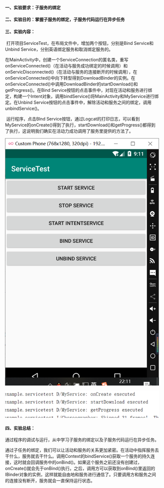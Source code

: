 #### 一、实验要求：子服务的绑定

#### 二、实验目的：掌握子服务的绑定，子服务代码运行在异步任务

#### 三、实验内容：

​	打开项目ServiceTest，在布局文件中，增加两个按钮，分别是Bind Service和Unbind Service，分别英语绑定服务和取消绑定服务的。

​	在MainActivity中，创建一个ServiceConnection的匿名类，重写onServiceConnected()（在活动与服务成功绑定的时候调用）和onServicDisconnected()（在活动与服务的连接断开的时候调用），在onServiceConnected()中向下转型得到DownloadBinder的实例。在onServiceConnected()中调用DownloadBinder的startDownload()和getProgress()。在Bind Service按钮的点击事件中，对现在活动和服务进行绑定，构建一个Intent对象，调用bindService()将MainActivity和MyService进行绑定。在Unbind Service按钮的点击事件中，解除活动和服务之间的绑定，调用unbindService()。

​	运行程序，点击BInd Service按钮，通过Logcat的打印日志，可以看到MyService的onCreate()得到了执行，startDownload()和getProgress()都得到了执行，这说明我们确实在活动力成功调用了服务里提供的方法了。

![Image](https://github.com/owahaha/2018118126_Android/raw/master/%E5%AE%9E%E9%AA%8C%E5%8D%81%E4%B8%80%20%E5%AD%90%E6%9C%8D%E5%8A%A1%E7%9A%84%E7%BB%91%E5%AE%9A/%E5%9B%BE%E7%89%87/1.png)

![Image](https://github.com/owahaha/2018118126_Android/raw/master/%E5%AE%9E%E9%AA%8C%E5%8D%81%E4%B8%80%20%E5%AD%90%E6%9C%8D%E5%8A%A1%E7%9A%84%E7%BB%91%E5%AE%9A/%E5%9B%BE%E7%89%87/2.png)

#### 四、实验总结：

​	通过程序的调试与运行，从中学习子服务的绑定以及子服务代码运行在异步任务。

​	通过子任务的绑定，我们可以让活动和服务的关系更加紧密。在活动中指挥服务去干什么，服务就去干什么。调用Context的bindService()获取一个服务的持久连接，这时就会回调服务中的onBind()。如果这个服务之前还没有创建过，onCreate()就会先于onBind()执行。之后，调用方可以获取到onBind()里返回的IBinder对象的实例，这样就能自由地和服务进行通信了。只要调用方和服务之间的连接没有断开，服务就会一直保持运行状态。